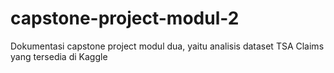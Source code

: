 # capstone-project-modul-2
Dokumentasi capstone project modul dua, yaitu analisis dataset TSA Claims yang tersedia di Kaggle
